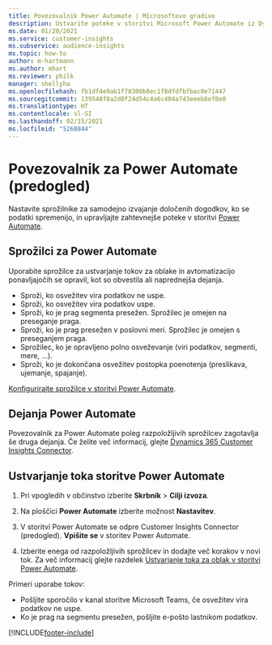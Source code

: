 ```yaml
---
title: Povezovalnik Power Automate | Microsoftovo gradivo
description: Ustvarite poteke v storitvi Microsoft Power Automate iz Dynamics 365 Customer Insights.
ms.date: 01/20/2021
ms.service: customer-insights
ms.subservice: audience-insights
ms.topic: how-to
author: m-hartmann
ms.author: mhart
ms.reviewer: philk
manager: shellyha
ms.openlocfilehash: fb1df4e9ab1f78300b8ec1f8dfdfbfbac0e71447
ms.sourcegitcommit: 139548f8a2d0f24d54c4a6c404a743eeeb8ef8e0
ms.translationtype: HT
ms.contentlocale: sl-SI
ms.lasthandoff: 02/15/2021
ms.locfileid: "5268844"
---
```

# <a name="power-automate-connector-preview"></a>Povezovalnik za Power Automate (predogled)

Nastavite sprožilnike za samodejno izvajanje določenih dogodkov, ko se podatki spremenijo, in upravljajte zahtevnejše poteke v storitvi [Power Automate](https://flow.microsoft.com/).

## <a name="power-automate-triggers"></a>Sprožilci za Power Automate

Uporabite sprožilce za ustvarjanje tokov za oblake in avtomatizacijo ponavljajočih se opravil, kot so obvestila ali naprednejša dejanja. 

- Sproži, ko osvežitev vira podatkov ne uspe. 
- Sproži, ko osvežitev vira podatkov uspe.
- Sproži, ko je prag segmenta presežen. Sprožilec je omejen na preseganje praga.
- Sproži, ko je prag presežen v poslovni meri. Sprožilec je omejen s preseganjem praga.
- Sprožilec, ko je opravljeno polno osveževanje (viri podatkov, segmenti, mere, ...).
- Sproži, ko je dokončana osvežitev postopka poenotenja (preslikava, ujemanje, spajanje).

[Konfigurirajte sprožilce v storitvi Power Automate](https://flow.microsoft.com/connectors/shared_customerinsights/dynamics-365-customer-insights-connector/).

## <a name="power-automate-actions"></a>Dejanja Power Automate
Povezovalnik za Power Automate poleg razpoložljivih sprožilcev zagotavlja še druga dejanja. Če želite več informacij, glejte [Dynamics 365 Customer Insights Connector](https://docs.microsoft.com/connectors/customerinsights/).

## <a name="create-a-power-automate-flow"></a>Ustvarjanje toka storitve Power Automate

1. Pri vpogledih v občinstvo izberite **Skrbnik** > **Cilji izvoza**.

1. Na ploščici **Power Automate** izberite možnost **Nastavitev**.

1. V storitvi Power Automate se odpre Customer Insights Connector (predogled). **Vpišite se** v storitev Power Automate.

1. Izberite enega od razpoložljivih sprožilcev in dodajte več korakov v novi tok. Za več informacij glejte razdelek [Ustvarjanje toka za oblak v storitvi Power Automate](https://docs.microsoft.com/power-automate/get-started-logic-flow).

Primeri uporabe tokov: 
- Pošljite sporočilo v kanal storitve Microsoft Teams, če osvežitev vira podatkov ne uspe. 
- Ko je prag na segmentu presežen, pošljite e-pošto lastnikom podatkov.



[!INCLUDE[footer-include](../includes/footer-banner.md)]
